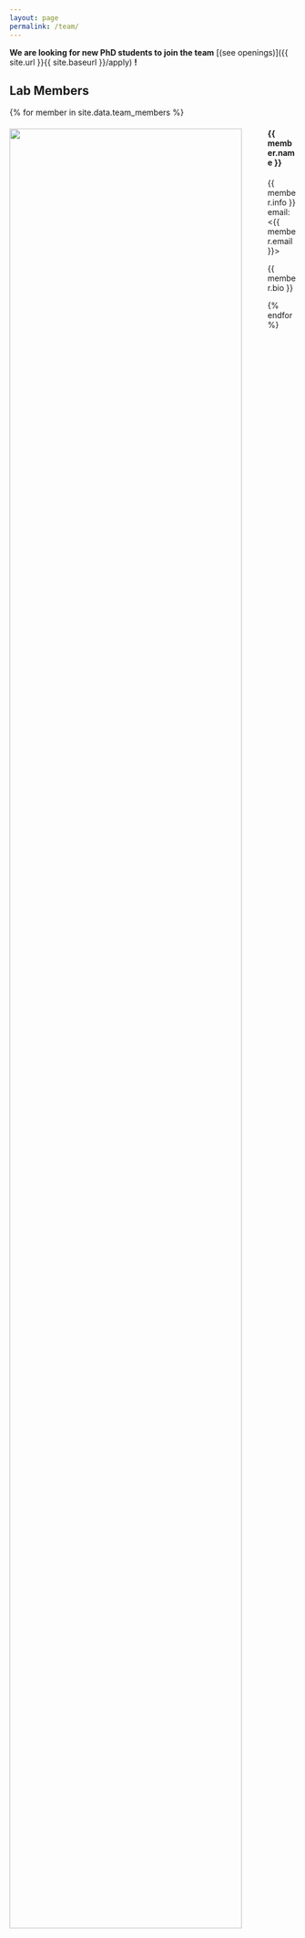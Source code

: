```yaml
---
layout: page
permalink: /team/
---
```


**We are looking for new PhD students to join the team** [(see openings)]({{ site.url }}{{ site.baseurl }}/apply) **!**


## Lab Members
{% for member in site.data.team_members %}

<div class="row mt-3">
  <div class="col-sm-4 col-offset-sm-1 clearfix">
    <img src="{{ site.url }}{{ site.baseurl }}/images/teampic/{{ member.photo }}" class="img-responsive" width="90%" style="float: left" /> </div>
  <div class="col-sm-8 clearfix">
    <h4>{{ member.name }}</h4>
    <p>{{ member.info }}<br>email: <{{ member.email }}></p>
    <p>{{ member.bio }}</p>
  </div>
</div>

{% endfor %}

